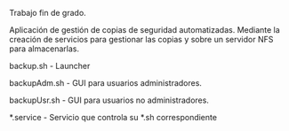 Trabajo fin de grado.

Aplicación de gestión de copias de seguridad automatizadas. Mediante la creación de servicios para gestionar las copias y sobre un servidor NFS para almacenarlas.

backup.sh - Launcher

backupAdm.sh - GUI para usuarios administradores.

backupUsr.sh - GUI para usuarios no administradores.

*.service - Servicio que controla su *.sh correspondiente
